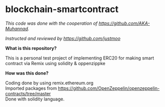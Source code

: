 # blockchain-smartcontract
*This code was done with the cooperation of https://github.com/AKA-Muhannad.*

*Instructed and reviewed by https://github.com/justmoo*


**What is this repository?**

This is a personal test project of implementing ERC20 for making smart contract via Remix using solidity & oppenzippke

**How was this done?**

Coding done by using remix.ethereum.org
<br>Imported packages from https://github.com/OpenZeppelin/openzeppelin-contracts/tree/master
<br>Done with solidity language.
